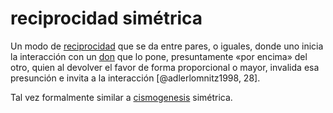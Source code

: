 # reciprocidad simétrica

Un modo de [reciprocidad](reciprocidad.md) que se da entre pares, o iguales, donde uno inicia la interacción con un [don](don.md) que lo pone, presuntamente «por encima» del otro, quien al devolver el favor de forma proporcional o mayor, invalida esa presunción e invita a la interacción [@adlerlomnitz1998, 28].

Tal vez formalmente similar a [cismogenesis](cismogenesis.md) simétrica.
